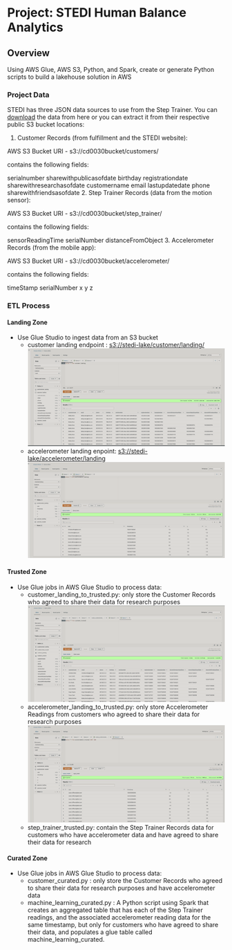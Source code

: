 # Project: STEDI Human Balance Analytics

## Overview
Using AWS Glue, AWS S3, Python, and Spark, create or generate Python scripts to build a lakehouse solution in AWS 

### Project Data
STEDI has three JSON data sources to use from the Step Trainer. You can [download](https://video.udacity-data.com/topher/2022/June/62be2ed5_stedihumanbalanceanalyticsdata/stedihumanbalanceanalyticsdata.zip) the data from here or you can extract it from their respective public S3 bucket locations:

1. Customer Records (from fulfillment and the STEDI website):

AWS S3 Bucket URI - s3://cd0030bucket/customers/

contains the following fields:

serialnumber
sharewithpublicasofdate
birthday
registrationdate
sharewithresearchasofdate
customername
email
lastupdatedate
phone
sharewithfriendsasofdate
2. Step Trainer Records (data from the motion sensor):

AWS S3 Bucket URI - s3://cd0030bucket/step_trainer/

contains the following fields:

sensorReadingTime
serialNumber
distanceFromObject
3. Accelerometer Records (from the mobile app):

AWS S3 Bucket URI - s3://cd0030bucket/accelerometer/

contains the following fields:

timeStamp
serialNumber
x
y
z

### ETL Process  

#### Landing Zone
- Use Glue Studio to ingest data from an S3 bucket
    - customer landing endpoint : [s3://stedi-lake/customer/landing/](https://console.aws.amazon.com/s3/buckets/stedi-lake/customer/landing/?region=us-east-1)
    ![plot](./Pictures/Customer_landing.png)
    - accelerometer landing enpoint: [s3://stedi-lake/accelerometer/landing](https://console.aws.amazon.com/s3/buckets/stedi-lake/accelerometer/landing/?region=us-east-1)
    ![plot](./Pictures/Accelerometer_landing.png)

#### Trusted Zone
- Use Glue jobs in AWS Glue Studio to process data:
    - customer_landing_to_trusted.py: only store the Customer Records who agreed to share their data for research purposes
    ![plot](./Pictures/Customer_trusted.png)
    - accelerometer_landing_to_trusted.py: only store Accelerometer Readings from customers who agreed to share their data for research purposes 
    ![plot](./Pictures/Accelerometer_trusted.png)
    - step_trainer_trusted.py: contain the Step Trainer Records data for customers who have accelerometer data and have agreed to share their data for research

#### Curated Zone
- Use Glue jobs in AWS Glue Studio to process data:
    - customer_curated.py : only store the Customer Records who agreed to share their data for research purposes and have accelerometer data
    - machine_learning_curated.py : A Python script using Spark that creates an aggregated table that has each of the Step Trainer readings, and the associated accelerometer reading data for the same timestamp, but only for customers who have agreed to share their data, and populates a glue table called machine_learning_curated.